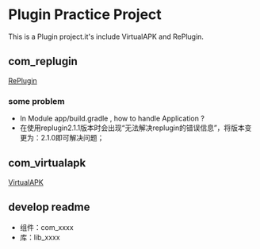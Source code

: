 # Plugin Practice Project

This is a Plugin project.it's include VirtualAPK and RePlugin.

## com_replugin

[RePlugin](https://github.com/Qihoo360/RePlugin)

### some problem

- In Module app/build.gradle , how to handle Application ?
- 在使用replugin2.1.1版本时会出现“无法解决replugin的错误信息”，将版本变更为：2.1.0即可解决问题；

## com_virtualapk

[VirtualAPK](https://github.com/didi/VirtualAPK)

## develop readme

- 组件：com_xxxx
- 库：lib_xxxx

